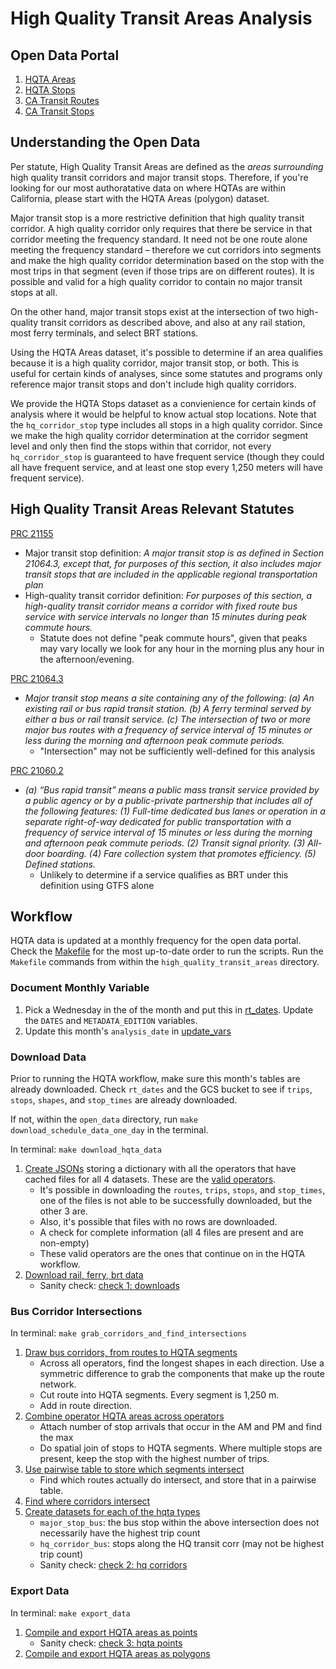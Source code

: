 # High Quality Transit Areas Analysis

## Open Data Portal 
1. [HQTA Areas](https://gis.data.ca.gov/datasets/863e61eacbf3463ab239beb3cee4a2c3_0)
1. [HQTA Stops](https://gis.data.ca.gov/datasets/f6c30480f0e84be699383192c099a6a4_0)
1. [CA Transit Routes](https://gis.data.ca.gov/datasets/dd7cb74665a14859a59b8c31d3bc5a3e_0)
1. [CA Transit Stops](https://gis.data.ca.gov/datasets/900992cc94ab49dbbb906d8f147c2a72_0)

## Understanding the Open Data

Per statute, High Quality Transit Areas are defined as the _areas surrounding_ high quality transit corridors and major transit stops. Therefore, if you're looking for our most authoratative data on where HQTAs are within California, please start with the HQTA Areas (polygon) dataset.

Major transit stop is a more restrictive definition that high quality transit corridor. A high quality corridor only requires that there be service in that corridor meeting the frequency standard. It need not be one route alone meeting the frequency standard – therefore we cut corridors into segments and make the high quality corridor determination based on the stop with the most trips in that segment (even if those trips are on different routes). It is possible and valid for a high quality corridor to contain no major transit stops at all.

On the other hand, major transit stops exist at the intersection of two high-quality transit corridors as described above, and also at any rail station, most ferry terminals, and select BRT stations.

Using the HQTA Areas dataset, it's possible to determine if an area qualifies because it is a high quality corridor, major transit stop, or both. This is useful for certain kinds of analyses, since some statutes and programs only reference major transit stops and don't include high quality corridors.

We provide the HQTA Stops dataset as a convienience for certain kinds of analysis where it would be helpful to know actual stop locations. Note that the `hq_corridor_stop` type includes all stops in a high quality corridor. Since we make the high quality corridor determination at the corridor segment level and only then find the stops within that corridor, not every `hq_corridor_stop` is guaranteed to have frequent service (though they could all have frequent service, and at least one stop every 1,250 meters will have frequent service).

## High Quality Transit Areas Relevant Statutes

[PRC 21155](https://leginfo.legislature.ca.gov/faces/codes_displaySection.xhtml?sectionNum=21155.&lawCode=PRC)
* Major transit stop definition: _A major transit stop is as defined in Section 21064.3, except that, for purposes of this section, it also includes major transit stops that are included in the applicable regional transportation plan_
* High-quality transit corridor definition: _For purposes of this section, a high-quality transit corridor means a corridor with fixed route bus service with service intervals no longer than 15 minutes during peak commute hours._
    * Statute does not define "peak commute hours", given that peaks may vary locally we look for any hour in the morning plus any hour in the afternoon/evening.

[PRC 21064.3](https://leginfo.legislature.ca.gov/faces/codes_displaySection.xhtml?sectionNum=21064.3.&lawCode=PRC)
* _Major transit stop means a site containing any of the following:
(a) An existing rail or bus rapid transit station.
(b) A ferry terminal served by either a bus or rail transit service.
(c) The intersection of two or more major bus routes with a frequency of service interval of 15 minutes or less during the morning and afternoon peak commute periods._
    * "Intersection" may not be sufficiently well-defined for this analysis

[PRC 21060.2](https://leginfo.legislature.ca.gov/faces/codes_displaySection.xhtml?lawCode=PRC&sectionNum=21060.2.&highlight=true&keyword=bus%20rapid%20transit)
* _(a) “Bus rapid transit” means a public mass transit service provided by a public agency or by a public-private partnership that includes all of the following features:
(1) Full-time dedicated bus lanes or operation in a separate right-of-way dedicated for public transportation with a frequency of service interval of 15 minutes or less during the morning and afternoon peak commute periods.
(2) Transit signal priority.
(3) All-door boarding.
(4) Fare collection system that promotes efficiency.
(5) Defined stations._
    * Unlikely to determine if a service qualifies as BRT under this definition using GTFS alone
    
## Workflow

HQTA data is updated at a monthly frequency for the open data portal. Check the [Makefile](./Makefile) for the most up-to-date order to run the scripts. Run the `Makefile` commands from within the `high_quality_transit_areas` directory.

### Document Monthly Variable

1. Pick a Wednesday in the of the month and put this in [rt_dates](../_shared_utils/shared_utils/rt_dates.py). Update the `DATES` and `METADATA_EDITION` variables.
1. Update this month's `analysis_date` in [update_vars](./update_vars.py)

### Download Data

Prior to running the HQTA workflow, make sure this month's tables are already downloaded. Check `rt_dates` and the GCS bucket to see if `trips`, `stops`, `shapes`, and `stop_times` are already downloaded. 

If not, within the `open_data` directory, run `make download_schedule_data_one_day` in the terminal.

In terminal: `make download_hqta_data`

1. [Create JSONs](./operators_for_hqta.py) storing a dictionary with all the operators that have cached files for all 4 datasets. These are the [valid operators](./valid_hqta_operators.json). 
    * It's possible in downloading the `routes`, `trips`, `stops`, and `stop_times`, one of the files is not able to be successfully downloaded, but the other 3 are. 
    * Also, it's possible that files with no rows are downloaded.
    * A check for complete information (all 4 files are present and are non-empty)
    * These valid operators are the ones that continue on in the HQTA workflow.
1. [Download rail, ferry, brt data](./A2_combine_stops.py)
    * Sanity check: [check 1: downloads](./check1_downloads.ipynb)

### Bus Corridor Intersections

In terminal: `make grab_corridors_and_find_intersections`

1. [Draw bus corridors, from routes to HQTA segments](./B1_create_hqta_segments.py)
    * Across all operators, find the longest shapes in each direction. Use a symmetric difference to grab the components that make up the route network.
    * Cut route into HQTA segments. Every segment is 1,250 m. 
    * Add in route direction.
1. [Combine operator HQTA areas across operators](./B2_sjoin_stops_to_segments.py)
    * Attach number of stop arrivals that occur in the AM and PM and find the max
    * Do spatial join of stops to HQTA segments. Where multiple stops are present, keep the stop with the highest number of trips.
1. [Use pairwise table to store which segments intersect](./C1_prep_pairwise_intersections.py) 
    * Find which routes actually do intersect, and store that in a pairwise table.
1. [Find where corridors intersect](./C2_get_intersections.py)
1. [Create datasets for each of the hqta types](./C3_create_bus_hqta_types.py)
    * `major_stop_bus`: the bus stop within the above intersection does not necessarily have
the highest trip count
    * `hq_corridor_bus`: stops along the HQ transit corr (may not be highest trip count)
    * Sanity check: [check 2: hq corridors](./check2_hq_corridors.ipynb)

### Export Data

In terminal: `make export_data`

1. [Compile and export HQTA areas as points](./D1_assemble_hqta_points.py)
    * Sanity check: [check 3: hqta points](./check3_hqta_points.ipynb)
1. [Compile and export HQTA areas as polygons](./D2_assemble_hqta_polygons.py)
